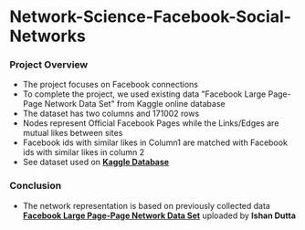 # Network-Science-Facebook-Social-Networks
### Project Overview

- The project focuses on Facebook connections
- To complete the project, we used existing data "Facebook Large Page-Page Network Data Set" from Kaggle online database
- The dataset has two columns and 171002 rows
- Nodes represent Official Facebook Pages while the Links/Edges are mutual likes between sites
- Facebook ids with similar likes in Column1 are matched with Facebook ids with similar likes in column 2
- See dataset used on **[Kaggle Database](https://www.kaggle.com/ishandutta/facebook-large-pagepage-network-data-set)**


### Conclusion
- The network representation is based on previously collected data **[Facebook Large Page-Page Network Data Set](https://www.kaggle.com/ishandutta/facebook-large-pagepage-network-data-set)** uploaded by **Ishan Dutta**

